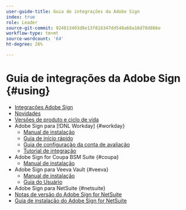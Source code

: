 ```yaml
---
user-guide-title: Guia de integrações da Adobe Sign
index: true
role: Leader
source-git-commit: 924813403d8e13f816347dd548a68a16d78d866e
workflow-type: tm+mt
source-wordcount: '64'
ht-degree: 26%

---
```



# Guia de integrações da Adobe Sign {#using}

+ [Integrações Adobe Sign](home.md)
+ [Novidades](whats-new.md)
+ [Versões de produto e ciclo de vida](versions.md)
+ Adobe Sign para [!DNL Workday] {#workday}
   + [Manual de instalação](workday/install.md)
   + [Guia de início rápido](workday/quick-start.md)
   + [Guia de configuração da conta de avaliação](workday/trial-install.md)
   + [Tutorial de integração](workday/tutorial-video.md)
+ Adobe Sign for Coupa BSM Suite {#coupa}
   + [Manual de instalação](coupa/install.md)
+ Adobe Sign para Veeva Vault {#veeva}
   + [Manual de instalação](veeva/install.md)
   + [Guia do Usuário](veeva/user.md)
+ Adobe Sign para NetSuite {#netsuite}
+ [Notas de versão do Adobe Sign for NetSuite](release-notes.md)
+ [Guia de instalação do Adobe Sign for NetSuite](netsuite/install.md)
